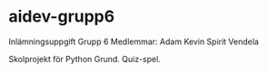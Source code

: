 # aidev-grupp6
Inlämningsuppgift Grupp 6
Medlemmar:
Adam
Kevin
Spirit
Vendela

Skolprojekt för Python Grund.
Quiz-spel.
